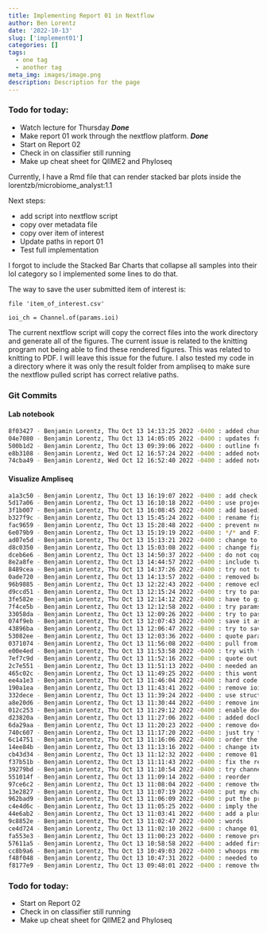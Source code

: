 ```yaml
---
title: Implementing Report 01 in Nextflow
author: Ben Lorentz
date: '2022-10-13'
slug: ['implement01']
categories: []
tags:
  - one tag
  - another tag
meta_img: images/image.png
description: Description for the page
---
```


### Todo for today:

- Watch lecture for Thursday ***Done***
- Make report 01 work through the nextflow platform. ***Done***
- Start on Report 02
- Check in on classifier still running
- Make up cheat sheet for QIIME2 and Phyloseq

Currently, I have a Rmd file that can render stacked bar plots inside the lorentzb/microbiome_analyst:1.1

Next steps:
- add script into nextflow script
- copy over metadata file 
- copy over item of interest
- Update paths in report 01
- Test full implementation 

I forgot to include the Stacked Bar Charts that collapse all samples into their IoI category so I implemented some lines to do that. 

The way to save the user submitted item of interest is:

```nextflow
file 'item_of_interest.csv'

ioi_ch = Channel.of(params.ioi)
```

The current nextflow script will copy the correct files into the work directory and generate all of the figures. The current issue is related to the knitting program not being able to find these rendered figures. This was related to knitting to PDF. I will leave this issue for the future. I also tested my code in a directory where it was only the result folder from ampliseq to make sure the nextflow pulled script has correct relative paths. 


### Git Commits

#### Lab notebook

```bash
8f03427 - Benjamin Lorentz, Thu Oct 13 14:13:25 2022 -0400 : added chunk about ioi
04e7080 - Benjamin Lorentz, Thu Oct 13 14:05:05 2022 -0400 : updates for thursday
500b1d2 - Benjamin Lorentz, Thu Oct 13 09:39:06 2022 -0400 : outline for Thursday
e8b3108 - Benjamin Lorentz, Wed Oct 12 16:57:24 2022 -0400 : added notes for wednesday
74cba49 - Benjamin Lorentz, Wed Oct 12 16:52:40 2022 -0400 : added notes for wednesday
```

#### Visualize Ampliseq

```bash
a1a3c50 - Benjamin Lorentz, Thu Oct 13 16:19:07 2022 -0400 : add check if exist
5d17a06 - Benjamin Lorentz, Thu Oct 13 16:10:18 2022 -0400 : use projectDir
3f1b007 - Benjamin Lorentz, Thu Oct 13 16:08:45 2022 -0400 : add basedir
b327f9c - Benjamin Lorentz, Thu Oct 13 15:45:24 2022 -0400 : rename figures to barplots
fac9659 - Benjamin Lorentz, Thu Oct 13 15:28:48 2022 -0400 : prevent nested figures in result directory
6e079b9 - Benjamin Lorentz, Thu Oct 13 15:19:19 2022 -0400 : */* and Figures/*
ad07e5d - Benjamin Lorentz, Thu Oct 13 15:13:21 2022 -0400 : change to path Figures
d8c0350 - Benjamin Lorentz, Thu Oct 13 15:03:08 2022 -0400 : change figures to file as opposed to path
dceb6e6 - Benjamin Lorentz, Thu Oct 13 14:50:37 2022 -0400 : do not copy over pdf file
8e2a8fe - Benjamin Lorentz, Thu Oct 13 14:44:57 2022 -0400 : include two output files
8489cea - Benjamin Lorentz, Thu Oct 13 14:37:26 2022 -0400 : try not to generate the pdf file
0ade720 - Benjamin Lorentz, Thu Oct 13 14:13:57 2022 -0400 : removed bash call
96b9885 - Benjamin Lorentz, Thu Oct 13 12:22:43 2022 -0400 : remove echo
d9ccd51 - Benjamin Lorentz, Thu Oct 13 12:15:24 2022 -0400 : try to pass a file
3fe582e - Benjamin Lorentz, Thu Oct 13 12:14:12 2022 -0400 : have to give it ioi
7f4ce5b - Benjamin Lorentz, Thu Oct 13 12:12:58 2022 -0400 : try params.ioi again
33058da - Benjamin Lorentz, Thu Oct 13 12:09:26 2022 -0400 : try to pass my item of interest
074f9eb - Benjamin Lorentz, Thu Oct 13 12:07:43 2022 -0400 : save it as a path
43896ba - Benjamin Lorentz, Thu Oct 13 12:06:47 2022 -0400 : try to save ioi as file
53082ee - Benjamin Lorentz, Thu Oct 13 12:03:36 2022 -0400 : quote params.ioi
0371074 - Benjamin Lorentz, Thu Oct 13 11:56:08 2022 -0400 : pull from params
e00e4ed - Benjamin Lorentz, Thu Oct 13 11:53:58 2022 -0400 : try with triple quotes
7ef7c9d - Benjamin Lorentz, Thu Oct 13 11:52:16 2022 -0400 : quote out the item of interest
2c7e551 - Benjamin Lorentz, Thu Oct 13 11:51:13 2022 -0400 : needed an extra slash?
465c02c - Benjamin Lorentz, Thu Oct 13 11:49:25 2022 -0400 : this wont fix the problem but will cause a new one
ee4a1e3 - Benjamin Lorentz, Thu Oct 13 11:46:04 2022 -0400 : hard code the resultdir
190a1ea - Benjamin Lorentz, Thu Oct 13 11:43:41 2022 -0400 : remove ioi ord
332dece - Benjamin Lorentz, Thu Oct 13 11:39:24 2022 -0400 : use structure similar to ampliseq
a8e20d6 - Benjamin Lorentz, Thu Oct 13 11:30:44 2022 -0400 : remove individual blocks
012c253 - Benjamin Lorentz, Thu Oct 13 11:29:12 2022 -0400 : enable docker and singularity
d23820a - Benjamin Lorentz, Thu Oct 13 11:27:06 2022 -0400 : added docker container to config
6da29aa - Benjamin Lorentz, Thu Oct 13 11:20:23 2022 -0400 : remove docker://
740c607 - Benjamin Lorentz, Thu Oct 13 11:17:20 2022 -0400 : just try to pass the dir in
6c14751 - Benjamin Lorentz, Thu Oct 13 11:16:06 2022 -0400 : order the channels
14ee84b - Benjamin Lorentz, Thu Oct 13 11:13:16 2022 -0400 : change item_of_interst
cb43d34 - Benjamin Lorentz, Thu Oct 13 11:12:32 2022 -0400 : remove 01 from 01-report
f37b51b - Benjamin Lorentz, Thu Oct 13 11:11:43 2022 -0400 : fix the report
39279bd - Benjamin Lorentz, Thu Oct 13 11:10:54 2022 -0400 : try channel of for val
551014f - Benjamin Lorentz, Thu Oct 13 11:09:14 2022 -0400 : reorder
97ce6c2 - Benjamin Lorentz, Thu Oct 13 11:08:04 2022 -0400 : remove the projectDir
13e2827 - Benjamin Lorentz, Thu Oct 13 11:07:19 2022 -0400 : put my channels outside my workflow
962bad9 - Benjamin Lorentz, Thu Oct 13 11:06:09 2022 -0400 : put the project dir into quotes
c4e4d6c - Benjamin Lorentz, Thu Oct 13 11:05:25 2022 -0400 : imply the inputs
44e6ab2 - Benjamin Lorentz, Thu Oct 13 11:03:41 2022 -0400 : add a plus to the string for one report
9c8852e - Benjamin Lorentz, Thu Oct 13 11:02:47 2022 -0400 : words
ce4d724 - Benjamin Lorentz, Thu Oct 13 11:02:10 2022 -0400 : change 01_ to 01-
fa553e3 - Benjamin Lorentz, Thu Oct 13 11:00:23 2022 -0400 : remove prepend
57611a5 - Benjamin Lorentz, Thu Oct 13 10:58:58 2022 -0400 : added first try at paths
cc8b9a6 - Benjamin Lorentz, Thu Oct 13 10:49:03 2022 -0400 : whoops rmd not html
f48f048 - Benjamin Lorentz, Thu Oct 13 10:47:31 2022 -0400 : needed to add the collapsed ioi
f8177e9 - Benjamin Lorentz, Thu Oct 13 09:48:01 2022 -0400 : remove the ordered item of interest
```

### Todo for today:

- Start on Report 02
- Check in on classifier still running
- Make up cheat sheet for QIIME2 and Phyloseq
